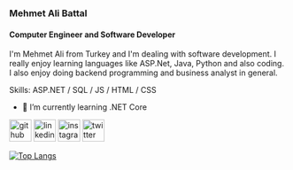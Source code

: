 ### Mehmet Ali Battal
#### Computer Engineer and Software Developer
I'm Mehmet Ali from Turkey and I'm dealing with software development. I really enjoy learning languages like ASP.Net, Java, Python and also coding. I also enjoy doing backend programming and business analyst in general.

Skills: ASP.NET / SQL / JS / HTML / CSS

- 🌱 I’m currently learning .NET Core 


[<img src='https://cdn.jsdelivr.net/npm/simple-icons@3.0.1/icons/github.svg' alt='github' target="_blank" height='40'>](https://github.com/mabattal)  [<img src='https://cdn.jsdelivr.net/npm/simple-icons@3.0.1/icons/linkedin.svg' alt='linkedin' target="_blank" height='40'>](https://www.linkedin.com/in/mabattal/)  [<img src='https://cdn.jsdelivr.net/npm/simple-icons@3.0.1/icons/instagram.svg' alt='instagram' target="_blank" height='40'>](https://www.instagram.com/mabattal/)  [<img src='https://cdn.jsdelivr.net/npm/simple-icons@3.0.1/icons/twitter.svg' alt='twitter' target="_blank" height='40'>](https://twitter.com/mehmetalibattal)  

[![Top Langs](https://github-readme-stats.vercel.app/api/top-langs/?username=mabattal)](https://github.com/anuraghazra/github-readme-stats)

